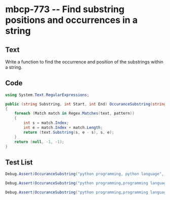 # mbcp-773 -- Find substring positions and occurrences in a string

## Text

Write a function to find the occurrence and position of the substrings within a string.

## Code

```csharp
using System.Text.RegularExpressions;

public (string Substring, int Start, int End) OccuranceSubstring(string text, string pattern)
{
    foreach (Match match in Regex.Matches(text, pattern))
    {
        int s = match.Index;
        int e = match.Index + match.Length;
        return (text.Substring(s, e - s), s, e);
    }
    return (null, -1, -1);
}
```

## Test List

```csharp
Debug.Assert(OccuranceSubstring("python programming, python language", "python").Equals(Tuple.Create("python", 0, 6)));
```

```csharp
Debug.Assert(OccuranceSubstring("python programming,programming language", "programming").Equals(("programming", 7, 18)));
```

```csharp
Debug.Assert(OccuranceSubstring("python programming,programming language", "language").Equals(("language", 31, 39)));
```
